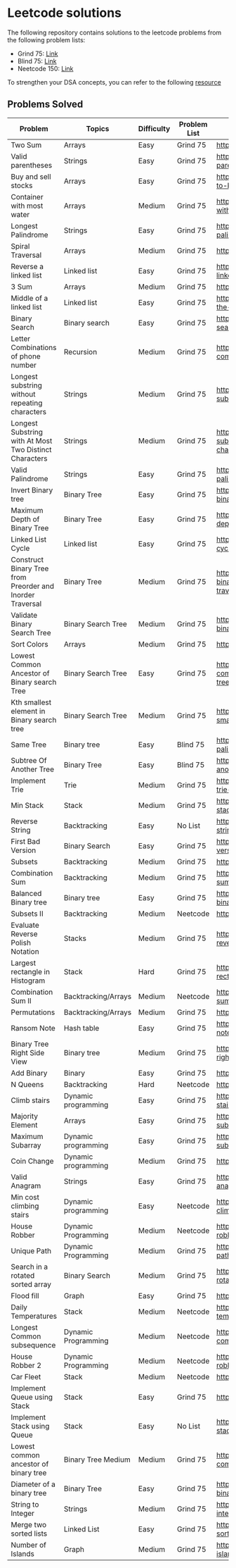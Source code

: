 # Leetcode solutions

The following repository contains solutions to the leetcode problems from the following problem lists:

- Grind 75: [Link](https://www.techinterviewhandbook.org/grind75)
- Blind 75: [Link](https://neetcode.io)
- Neetcode 150: [Link](https://neetcode.io)

To strengthen your DSA concepts, you can refer to the following [resource](https://superstudy.guide/algorithms-data-structures/foundations/algorithmic-concepts)

## Problems Solved


Problem  | Topics | Difficulty | Problem List | Link
-------- | ------ | ----- | ----- | -----
Two Sum  | Arrays | Easy  |  Grind 75 | https://leetcode.com/problems/two-sum/
Valid parentheses | Strings	| Easy | Grind 75 | https://leetcode.com/problems/valid-parentheses/
Buy and sell stocks | Arrays | Easy | Grind 75 | https://leetcode.com/problems/best-time-to-buy-and-sell-stock/
Container with most water | Arrays | Medium | Grind 75 | https://leetcode.com/problems/container-with-most-water/
Longest Palindrome | Strings | Easy | Grind 75 | https://leetcode.com/problems/longest-palindrome/
Spiral Traversal | Arrays | Medium | Grind 75 | https://leetcode.com/problems/spiral-matrix/
Reverse a linked list | Linked list | Easy | Grind 75 | https://leetcode.com/problems/reverse-linked-list/
3 Sum| Arrays | Medium | Grind 75 | https://leetcode.com/problems/3sum/
Middle of a linked list | Linked list | Easy | Grind 75 | https://leetcode.com/problems/middle-of-the-linked-list/
Binary Search | Binary search | Easy |  Grind 75 | https://leetcode.com/problems/binary-search/
Letter Combinations of phone number | Recursion | Medium | Grind 75 | https://leetcode.com/problems/letter-combinations-of-a-phone-number/
Longest substring without repeating characters | Strings | Medium |  Grind 75 | https://leetcode.com/problems/longest-substring-without-repeating-characters/
Longest Substring with At Most Two Distinct Characters| Strings| Medium	| Grind 75 | https://leetcode.com/problems/longest-substring-with-at-most-two-distinct-characters/	
Valid Palindrome| Strings| Easy	| Grind 75 | https://leetcode.com/problems/valid-palindrome/	
Invert Binary tree | Binary Tree| Easy | Grind 75 | https://leetcode.com/problems/invert-binary-tree	
Maximum Depth of Binary Tree | Binary Tree | Easy | Grind 75 | https://leetcode.com/problems/maximum-depth-of-binary-tree/
Linked List Cycle | Linked list	| Easy | Grind 75 | https://leetcode.com/problems/linked-list-cycle/	
Construct Binary Tree from Preorder and Inorder Traversal | Binary Tree	| Medium| Grind 75 | https://leetcode.com/problems/construct-binary-tree-from-preorder-and-inorder-traversal/
Validate Binary Search Tree	| Binary Search Tree |	Medium | Grind 75 | https://leetcode.com/problems/validate-binary-search-tree/
Sort Colors	| Arrays |Medium | Grind 75 | https://leetcode.com/problems/sort-colors/
Lowest Common Ancestor of Binary search Tree | Binary Search Tree |Easy	| Grind 75 | https://leetcode.com/problems/lowest-common-ancestor-of-a-binary-search-tree/
Kth smallest element in Binary search tree| Binary Search Tree| Medium| Grind 75 | https://leetcode.com/problems/kth-smallest-element-in-a-bst/
Same Tree | Binary tree	| Easy | Blind 75 | https://leetcode.com/problems/longest-palindromic-substring/
Subtree Of Another Tree | Binary Tree | Easy | Blind 75 | https://leetcode.com/problems/subtree-of-another-tree
Implement Trie |Trie | Medium| Grind 75 | https://leetcode.com/problems/implement-trie-prefix-tree/	
Min Stack	| Stack| Medium | Grind 75 |  https://leetcode.com/problems/min-stack/solution/
Reverse String | Backtracking| Easy | No List | https://leetcode.com/problems/reverse-string/
First Bad Version | Binary Search | Easy | Grind 75 |https://leetcode.com/problems/first-bad-version/	
Subsets | Backtracking | Medium |Grind 75	|  https://leetcode.com/problems/subsets/
Combination Sum	| Backtracking | Medium | Grind 75 | https://leetcode.com/problems/combination-sum/
Balanced Binary tree | Binary tree | Easy | Grind 75 | https://leetcode.com/problems/balanced-binary-tree/submissions/
Subsets II | Backtracking | Medium	| Neetcode | https://leetcode.com/problems/subsets-ii/	
Evaluate Reverse Polish Notation | Stacks | Medium	| Grind 75 | 	https://leetcode.com/problems/evaluate-reverse-polish-notation/		
Largest rectangle in Histogram	| Stack | 	Hard | Grind 75 | https://leetcode.com/problems/largest-rectangle-in-histogram/	
Combination Sum II	| Backtracking/Arrays	| Medium| Neetcode |https://leetcode.com/problems/combination-sum-ii/	
Permutations | Backtracking/Arrays	| Medium | Grind 75 |	https://leetcode.com/problems/permutations/	
Ransom Note	| Hash table | Easy	| Grind 75 | https://leetcode.com/problems/ransom-note/	
Binary Tree Right Side View	| Binary tree | Medium | Grind 75 | https://leetcode.com/problems/binary-tree-right-side-view/
Add Binary	| Binary | Easy | Grind 75 | https://leetcode.com/problems/add-binary/	
N Queens | Backtracking	| Hard |  Neetcode | https://leetcode.com/problems/n-queens/	
Climb stairs | Dynamic programming | Easy | Grind 75	| https://leetcode.com/problems/climbing-stairs/	
Majority Element | Arrays | Easy | Grind 75 | https://leetcode.com/problems/maximum-subarray/	
Maximum Subarray | Dynamic programming | Easy | Grind 75 | https://leetcode.com/problems/maximum-subarray/	
Coin Change | Dynamic programming | Medium	| Grind 75	| https://leetcode.com/problems/coin-change/	
Valid Anagram | Strings	| Easy | Grind 75 |	https://leetcode.com/problems/valid-anagram/solution/	
Min cost climbing stairs | Dynamic programming | Easy | Neetcode | https://leetcode.com/problems/min-cost-climbing-stairs/
House Robber | Dynamic Programming | Medium	| Neetcode	| https://leetcode.com/problems/house-robber/
Unique Path	| Dynamic Programming | Medium	| Grind 75	| https://leetcode.com/problems/unique-paths/	
Search in a rotated sorted array | Binary Search | Medium | Grind 75 | https://leetcode.com/problems/search-in-rotated-sorted-array/
Flood fill	| Graph	| Easy	| Grind 75 | https://leetcode.com/problems/flood-fill/	
Daily Temperatures | Stack	| Medium | Neetcode | https://leetcode.com/problems/daily-temperatures/	
Longest Common subsequence | Dynamic Programming | Medium	| Neetcode	| https://leetcode.com/problems/longest-common-subsequence/	
House Robber 2 | Dynamic Programming | Medium	| Neetcode |	https://leetcode.com/problems/house-robber-ii/	
Car Fleet | Stack | Medium	| Neetcode | https://leetcode.com/problems/car-fleet/	
Implement Queue using Stack	| Stack	| Easy	| Grind 75 | https://leetcode.com/problems/car-fleet/	
Implement Stack using Queue |	Stack	| Easy	| No List |	https://leetcode.com/problems/implement-stack-using-queues/
Lowest common ancestor of binary tree |	Binary Tree	Medium	| Medium	|	Grind 75 | https://leetcode.com/problems/lowest-common-ancestor-of-a-binary-tree/	
Diameter of a binary tree | Binary Tree	| Easy	| Grind 75 | 	https://leetcode.com/problems/diameter-of-binary-tree/solution/	
String to Integer | Strings | 	Medium	| Grind 75 |	https://leetcode.com/problems/string-to-integer-atoi/	
Merge two sorted lists	| Linked List | 	Easy | Grind 75 | 	https://leetcode.com/problems/merge-two-sorted-lists/
Number of Islands | Graph | Medium	| Grind 75	|	https://leetcode.com/problems/number-of-islands/	